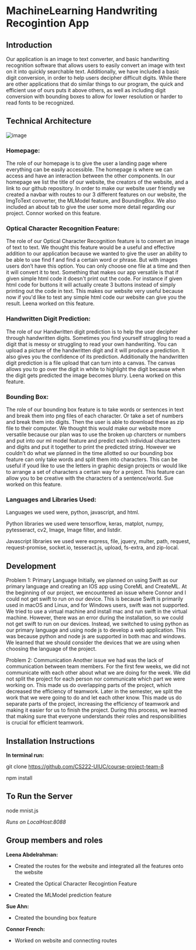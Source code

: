 # MachineLearning Handwriting Recogintion App

## Introduction

Our application is an image to text converter, and basic handwriting recognition software that allows users to easily convert an image with text on it into quickly searchable text. Additionally, we have included a basic digit conversion, in order to help users decipher difficult digits. While there are other applications that do similar things to our program, the quick and efficient use of ours puts it above others, as well as including digit conversion with bounding boxes to allow for lower resolution or harder to read fonts to be recognized. 

## Technical Architecture 

![image](https://user-images.githubusercontent.com/90123334/206929731-73f06c6c-d708-4a87-8304-65da6543520b.png)


### Homepage: ###

The role of our homepage is to give the user a landing page where everything can be easily accessible. The homepage is where we can access and have an interaction between the other components. In our homepage we list the title of our website, the creators of the website, and a link to our github repository. In order to make our website user friendly we created a navbar with routes to our 3 different features on our website, the ImgToText converter, the MLModel feature, and BoundingBox. We also included an about tab to give the user some more detail regarding our project. Connor worked on this feature.

### Optical Character Recognition Feature: ###

The role of our Optical Character Recognition feature is to convert an image of text to text. We thought this feature would be a useful and effective addition to our application because we wanted to give the user an ability to be able to use find f and find a certain word or phrase. But with images users don’t have this option. You can only choose one file at a time and then it will convert it to text. Something that makes our app versatile is that if given simple html code it doesn't print out the code. For instance if given html code for buttons it will actually create 3 buttons instead of simply printing out the code in text. This makes our website very useful because now if you'd like to test any simple html code our website can give you the result. Leena worked on this feature.


### Handwritten Digit Prediction: ###

The role of our Handwritten digit prediction is to help the user decipher through handwritten digits. Sometimes you find yourself struggling to read a digit that is messy or struggling to read your own handwriting. You can upload a picture of the handwritten digit and it will produce a prediction. It also gives you the confidence of its prediction. Additionally the handwritten digit prediction is a file upload that can turn into a canvas. The canvas allows you to go over the digit in white to highlight the digit because when the digit gets predicted the image becomes blurry. Leena worked on this feature.

### Bounding Box: ###

The role of our bounding box feature is to take words or sentences in text and break them into png files of each character. Or take a set of numbers and break them into digits. Then the user is able to download these as zip file to their computer. We thought this would make our website more versatile because our plan was to use the broken up charcters or numbers and put into our ml model feature and predict each individual characters and digits and put it together to print the predicted string. However we couldn’t do what we planned in the time allotted so our bounding box feature can only take words and split them into characters. This can be useful if youd like to use the letters in graphic design projects or would like to arrange a set of characters a certain way for a project. This feature can allow you to be creative with the characters of a sentence/world. Sue worked on this feature.

### Languages and Libraries Used: ###

Languages we used were, python, javascript, and html.

Python libraries we used were tensorflow, keras, matplot, numpy, pytesseract, cv2, Image, Image filter, and listdir.

Javascript libraries we used were express, file, jquery, multer, path, request, request-promise, socket.io, tesseract.js, upload, fs-extra, and zip-local.

## Development ##

Problem 1: Primary Language
Initially, we planned on using Swift as our primary language and creating an IOS app using CoreML and CreateML. At the beginning of our project, we encountered an issue where Connor and I could not get swift to run on our device. This is because Swift is primarily used in macOS and Linux, and for Windows users, swift was not supported. We tried to use a virtual machine and install mac and run swift in the virtual machine. However, there was an error during the installation, so we could not get swift to run on our devices. Instead, we switched to using python as our primary language and using node js to develop a web application. This was because python and node js are supported in both mac and windows. We learned that we should consider the devices that we are using when choosing the language of the project.
 
Problem 2: Communication
Another issue we had was the lack of communication between team members. For the first few weeks, we did not communicate with each other about what we are doing for the week. We did not split the project for each person nor communicate which part we were working on. This made us do overlapping parts of the project, which decreased the efficiency of teamwork. Later in the semester, we split the work that we were going to do and let each other know. This made us do separate parts of the project, increasing the efficiency of teamwork and making it easier for us to finish the project. During this process, we learned that making sure that everyone understands their roles and responsibilities is crucial for efficient teamwork.


## Installation Instructions

**In terminal run:**

git clone https://github.com/CS222-UIUC/course-project-team-8

npm install

## **To Run the Server**

node mnist.js

*Runs on LocalHost:8088*

## Group members and roles

**Leena Abdelrahman:**

* Created the routes for the website and integrated all the features onto the website

* Created the Optical Character Recogintion Feature 

* Created the MLModel prediction feature

**Sue Ahn:**

* Created the bounding box feature

**Connor French:**

*  Worked on website and connecting routes
